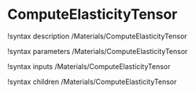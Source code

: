 <!-- MOOSE Documentation Stub: Remove this when content is added. -->

# ComputeElasticityTensor
!syntax description /Materials/ComputeElasticityTensor

!syntax parameters /Materials/ComputeElasticityTensor

!syntax inputs /Materials/ComputeElasticityTensor

!syntax children /Materials/ComputeElasticityTensor
